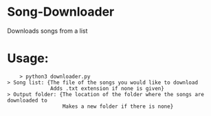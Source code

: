 # Song-Downloader
Downloads songs from a list

# Usage:
        > python3 downloader.py
    > Song list: {The file of the songs you would like to download
                  Adds .txt extension if none is given}
    > Output folder: {The location of the folder where the songs are downloaded to
                      Makes a new folder if there is none}
